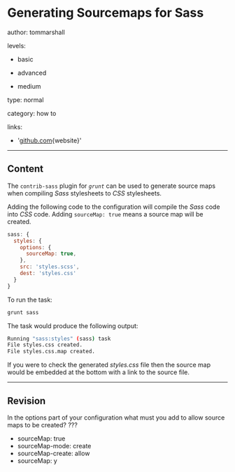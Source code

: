 # Generating Sourcemaps for Sass
author: tommarshall

levels:

  - basic

  - advanced

  - medium

type: normal

category: how to

links:

  - '[github.com](https://github.com/gruntjs/grunt-contrib-sass){website}'

---
## Content

The `contrib-sass` plugin for *`grunt`* can be used to generate source maps when compiling *Sass* stylesheets to *CSS* stylesheets. 

Adding the following code to the configuration will compile the *Sass* code into *CSS* code. Adding `sourceMap: true` means a source map will be created.
```javascript
sass: {
  styles: {
    options: {
      sourceMap: true, 
    },
    src: 'styles.scss',
    dest: 'styles.css'
  }
}
```
To run the task:
```bash
grunt sass
```
The task would produce the following output:
```bash
Running "sass:styles" (sass) task
File styles.css created.
File styles.css.map created.
```
If you were to check the generated *styles.css* file then the source map would be embedded at the bottom with a link to the source file.

---
## Revision

In the options part of your configuration what must you add to allow source maps to be created? ???
* sourceMap: true
* sourceMap-mode: create
* sourceMap-create: allow
* sourceMap: y